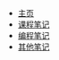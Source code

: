 <!-- docs/_navbar.md -->

* [主页](https://tonyddg.github.io/MyNotebookIndex)
* [课程笔记](https://tonyddg.github.io/SpecializedCourseNote)
* [编程笔记](https://tonyddg.github.io/ProgramNote)
* [其他笔记](https://tonyddg.github.io/MiscNote)